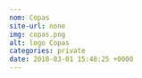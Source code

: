 ```yaml
---
nom: Copas
site-url: none
img: copas.png
alt: logo Copas
categories: private
date: 2018-03-01 15:48:25 +0000
---
```

